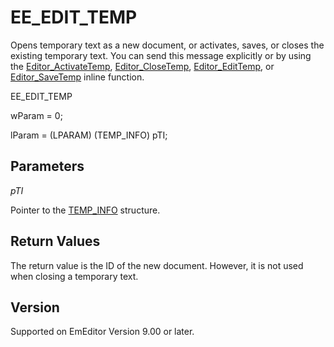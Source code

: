 # EE\_EDIT\_TEMP

Opens temporary text as a new document, or activates, saves, or closes the existing temporary text. You can send this message explicitly or by using the [Editor\_ActivateTemp](../macro/editor_activatetemp), [Editor\_CloseTemp](../macro/editor_closetemp),
[Editor\_EditTemp](../macro/editor_edittemp), or [Editor\_SaveTemp](../macro/editor_savetemp) inline function.

EE\_EDIT\_TEMP

wParam = 0;

lParam = (LPARAM) (TEMP\_INFO) pTI;

## Parameters

_pTI_

Pointer to the [TEMP\_INFO](../structure/temp_info) structure.

## Return Values

The return value is the ID of the new document. However, it is not used when closing a temporary text.

## Version

Supported on EmEditor Version 9.00 or later.
